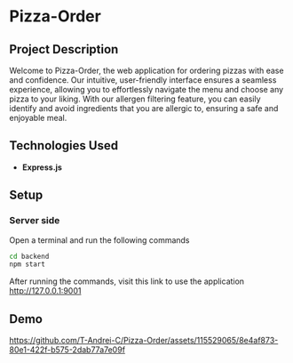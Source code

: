 # Pizza-Order

## Project Description
Welcome to Pizza-Order, the web application for ordering pizzas with ease and confidence. Our intuitive, user-friendly interface ensures a seamless experience, allowing you to effortlessly navigate the menu and choose any pizza to your liking. With our allergen filtering feature, you can easily identify and avoid ingredients that you are allergic to, ensuring a safe and enjoyable meal.

## Technologies Used

- **Express.js**

## Setup

### Server side

Open a terminal and run the following commands

```bash
cd backend
npm start
```

After running the commands, visit this link to use the application http://127.0.0.1:9001

## Demo 
https://github.com/T-Andrei-C/Pizza-Order/assets/115529065/8e4af873-80e1-422f-b575-2dab77a7e09f






